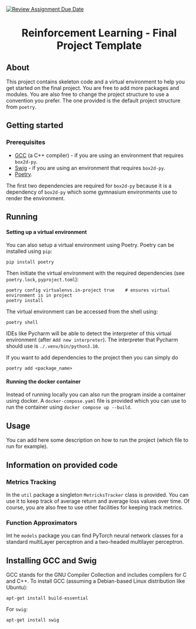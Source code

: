 [![Review Assignment Due Date](https://classroom.github.com/assets/deadline-readme-button-24ddc0f5d75046c5622901739e7c5dd533143b0c8e959d652212380cedb1ea36.svg)](https://classroom.github.com/a/USeP6Ix8)
<br />
<p align="center">
  <h1 align="center">Reinforcement Learning - Final Project Template</h1>

  <p align="center">
  </p>
</p>

## About
This project contains skeleton code and a virtual environment to help you get started on the final project. You are free to add more packages and modules.
You are also free to change the project structure to use a convention you prefer. The one provided is the default project structure from `poetry`. 

## Getting started

### Prerequisites

- [GCC](https://gcc.gnu.org/) (a C++ compiler) - if you are using an environment that requires `box2d-py`.
- [Swig](https://swig.org/) - if you are using an environment that requires `box2d-py`.
- [Poetry](https://python-poetry.org/).

The first two dependencies are required for `box2d-py` because it is a dependency of `box2d-py` which some gymnasium environments use to render the environment.

## Running
<!--
-->

#### Setting up a virtual environment

You can also setup a virtual environment using Poetry. Poetry can  be installed using `pip`:
```
pip install poetry
```
Then initiate the virtual environment with the required dependencies (see `poetry.lock`, `pyproject.toml`):
```
poetry config virtualenvs.in-project true    # ensures virtual environment is in project
poetry install
```
The virtual environment can be accessed from the shell using:
```
poetry shell
```
IDEs like Pycharm will be able to detect the interpreter of this virtual environment (after `Add new interpreter`). The interpreter that Pycharm should use is `./.venv/bin/python3.10`.

If you want to add dependencies to the project then you can simply do
```
poetry add <package_name>
```

#### Running the docker container

Instead of running locally you can also run the program inside a container using docker. A `docker-compose.yaml` file is provided which you can use to run the container using `docker compose up --build`.

## Usage
You can add here some description on how to run the project (which file to run for example).

## Information on provided code

### Metrics Tracking
In the `util` package a singleton `MetricksTracker` class is provided. You can use it to keep track of average return and average loss values over time. Of course, you are also free to use other facilities for keeping track metrics.

### Function Approximators
Int he `models` package you can find PyTorch neural network classes for a standard multiLayer perceptron and a two-headed multilayer perceptron.

## Installing GCC and Swig

GCC stands for the GNU Compiler Collection and includes compilers for C and C++. To install GCC (assuming a Debian-based Linux distribution like Ubuntu):
```
apt-get install build-essential
```
For `swig`:
```
apt-get install swig
```
